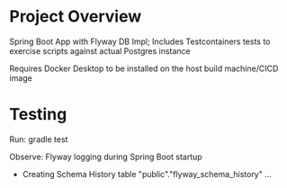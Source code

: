 # Project Overview
Spring Boot App with Flyway DB Impl; Includes Testcontainers tests to exercise scripts against actual Postgres instance

Requires Docker Desktop to be installed on the host build machine/CICD image

# Testing
Run: gradle test

Observe: Flyway logging during Spring Boot startup
- Creating Schema History table "public"."flyway_schema_history" ...
